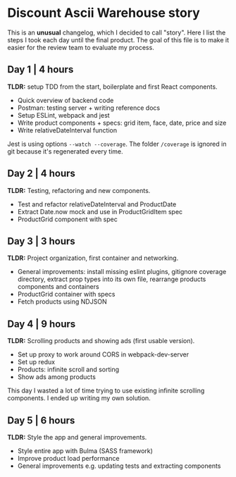 # Discount Ascii Warehouse story

This is an **unusual** changelog, which I decided to call "story". Here I list the steps I took each day until the final product. The goal of this file is to make it easier for the review team to evaluate my process.

## Day 1 | 4 hours

**TLDR:** setup TDD from the start, boilerplate and first React components.

- Quick overview of backend code
- Postman: testing server + writing reference docs
- Setup ESLint, webpack and jest
- Write product components + specs: grid item, face, date, price and size
- Write relativeDateInterval function

Jest is using options `--watch --coverage`. The folder `/coverage` is ignored in git because it's regenerated every time.

## Day 2 | 4 hours

**TLDR:** Testing, refactoring and new components.

- Test and refactor relativeDateInterval and ProductDate
- Extract Date.now mock and use in ProductGridItem spec
- ProductGrid component with spec

## Day 3 | 3 hours

**TLDR:** Project organization, first container and networking.

- General improvements: install missing eslint plugins, gitignore coverage directory, extract prop types into its own file, rearrange products components and containers
- ProductGrid container with specs
- Fetch products using NDJSON

## Day 4 | 9 hours

**TLDR:** Scrolling products and showing ads (first usable version).

- Set up proxy to work around CORS in webpack-dev-server
- Set up redux
- Products: infinite scroll and sorting
- Show ads among products

This day I wasted a lot of time trying to use existing infinite scrolling components. I ended up writing my own solution.

## Day 5 | 6 hours

**TLDR:** Style the app and general improvements.

- Style entire app with Bulma (SASS framework)
- Improve product load performance
- General improvements e.g. updating tests and extracting components
